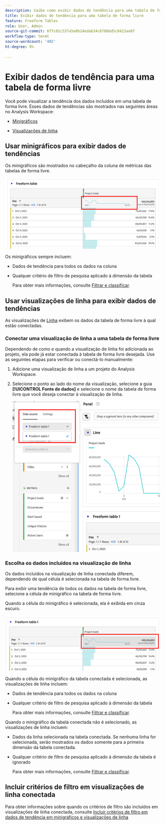 ```yaml
---
description: Saiba como exibir dados de tendência para uma tabela de forma livre no Analysis Workspace.
title: Exibir dados de tendência para uma tabela de forma livre
feature: Freeform Tables
role: User, Admin
source-git-commit: 6ffc02c537a5e0b24edab34c87866d5c8413ae6f
workflow-type: tm+mt
source-wordcount: '402'
ht-degree: 0%

---
```


# Exibir dados de tendência para uma tabela de forma livre

Você pode visualizar a tendência dos dados incluídos em uma tabela de forma livre. Esses dados de tendências são mostrados nas seguintes áreas no Analysis Workspace:

* [Minigráficos](#use-sparklines-to-view-trended-data)

* [Visualizações de linha](#use-line-visualizations-to-view-trended-data)

## Usar minigráficos para exibir dados de tendências

Os minigráficos são mostrados no cabeçalho da coluna de métricas das tabelas de forma livre.

![minigráfico na tabela de forma livre](assets/table-sparkline.png)

Os minigráficos sempre incluem:

* Dados de tendência para todos os dados na coluna

* Qualquer critério de filtro de pesquisa aplicado à dimensão da tabela

  Para obter mais informações, consulte [Filtrar e classificar](/help/analysis-workspace/visualizations/freeform-table/filter-and-sort.md).

## Usar visualizações de linha para exibir dados de tendências

As visualizações de [Linha](/help/analysis-workspace/visualizations/line.md) exibem os dados da tabela de forma livre à qual estão conectadas.

### Conectar uma visualização de linha a uma tabela de forma livre

Dependendo de como e quando a visualização de linha foi adicionada ao projeto, ela pode já estar conectada à tabela de forma livre desejada. Use as seguintes etapas para verificar ou conectá-lo manualmente:

1. Adicione uma visualização de linha a um projeto do Analysis Workspace.

1. Selecione o ponto ao lado do nome da visualização, selecione a guia **[!UICONTROL Fonte de dados]** e selecione o nome da tabela de forma livre que você deseja conectar à visualização de linha.

   ![visualização de linha conectada às tabelas de forma livre](assets/table-line-viz.png)

### Escolha os dados incluídos na visualização de linha

Os dados incluídos na visualização de linha conectada diferem, dependendo de qual célula é selecionada na tabela de forma livre.

Para exibir uma tendência de todos os dados na tabela de forma livre, selecione a célula de minigráfico na tabela de forma livre.

Quando a célula do minigráfico é selecionada, ela é exibida em cinza escuro.

![minigráfico selecionado](assets/table-sparkline-selected.png)

Quando a célula do minigráfico da tabela conectada é selecionada, as visualizações de linha incluem:

* Dados de tendência para todos os dados na coluna

* Qualquer critério de filtro de pesquisa aplicado à dimensão da tabela

  Para obter mais informações, consulte [Filtrar e classificar](/help/analysis-workspace/visualizations/freeform-table/filter-and-sort.md).

Quando o minigráfico da tabela conectada não é selecionado, as visualizações de linha incluem:

* Dados da linha selecionada na tabela conectada. Se nenhuma linha for selecionada, serão mostrados os dados somente para a primeira dimensão da tabela conectada.

* Qualquer critério de filtro de pesquisa aplicado à dimensão da tabela é ignorado

  Para obter mais informações, consulte [Filtrar e classificar](/help/analysis-workspace/visualizations/freeform-table/filter-and-sort.md).


## Incluir critérios de filtro em visualizações de linha conectada

Para obter informações sobre quando os critérios de filtro são incluídos em visualizações de linha conectada, consulte [Incluir critérios de filtro em dados de tendência em minigráficos e visualizações de linha](/help/analysis-workspace/visualizations/freeform-table/filter-and-sort.md#include-filter-criteria-in-trended-data-in-sparklines-and-line-visualizations)

